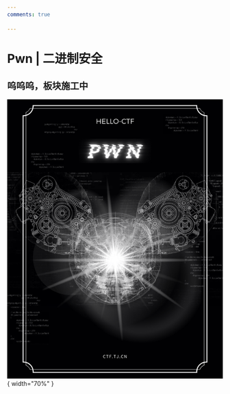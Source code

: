 ```yaml
---
comments: true

---
```


# Pwn | 二进制安全

## 呜呜呜，板块施工中

<div class="center-table" markdown>

![前言](../assets/covers/Pwn.png){ width="70%" }

</div>